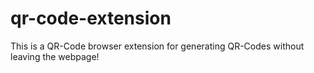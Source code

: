 # qr-code-extension
This is a QR-Code browser extension for generating QR-Codes without leaving the webpage!
